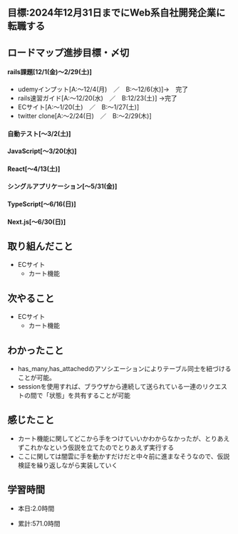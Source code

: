 ## 目標:2024年12月31日までにWeb系自社開発企業に転職する

## ロードマップ進捗目標・〆切
#### rails課題[12/1(金)～2/29(土)]
* udemyインプット[A:～12/4(月)　／　B:～12/6(水)]→　完了
* rails速習ガイド[A:～12/20(水)　／　B:12/23(土)]
→完了
* ECサイト[A:～1/20(土)　／　B:～1/27(土)]
* twitter clone[A:～2/24(日)　／　B:～2/29(木)]

#### 自動テスト[～3/2(土)]
#### JavaScript[～3/20(水)]
#### React[～4/13(土)]
#### シングルアプリケーション[～5/31(金)]
#### TypeScript[～6/16(日)]
#### Next.js[～6/30(日)]


## 取り組んだこと
- ECサイト
  - カート機能


## 次やること
- ECサイト
  - カート機能
  
## わかったこと
- has_many,has_attachedのアソシエーションによりテーブル同士を紐づけることが可能。
- sessionを使用すれば、ブラウザから連続して送られている一連のリクエストの間で「状態」を共有することが可能
 
## 感じたこと
* カート機能に関してどこから手をつけていいかわからなかったが、とりあえずこれかなという仮説を立てたのでとりあえず実行する
* ここに関しては闇雲に手を動かすだけだと中々前に進まなそうなので、仮説検証を繰り返しながら実装していく

## 学習時間
- 本日:2.0時間

- 累計:571.0時間
